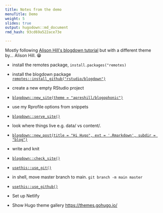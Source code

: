 ```yaml
---
title: Notes from the demo
menuTitle: Demo
weight: 5
slides: true
output: hugodown::md_document
rmd_hash: 93cd69a522ace73e

---
```


Mostly following [Alison Hill's blogdown tutorial](https://alison.rbind.io/post/new-year-new-blogdown/) but with a different theme by... Alison Hill. :grin:

-   install the remotes package, `install.packages("remotes)`

-   install the blogdown package [`remotes::install_github("rstudio/blogdown")`](https://remotes.r-lib.org/reference/install_github.html)

-   create a new empty RStudio project

-   [`blogdown::new_site(theme = "apreshill/blogophonic")`](https://rdrr.io/pkg/blogdown/man/hugo_cmd.html)

-   use my Rprofile options from snippets

-   [`blogdown::serve_site()`](https://rdrr.io/pkg/blogdown/man/serve_site.html)

-   look where things live e.g. data/ vs content/.

-   [`blogdown::new_post(title = "Hi Hugo", ext = '.Rmarkdown', subdir = "blog")`](https://rdrr.io/pkg/blogdown/man/hugo_cmd.html)

-   write and knit

-   [`blogdown::check_site()`](https://rdrr.io/pkg/blogdown/man/check_site.html)

-   [`usethis::use_git()`](https://usethis.r-lib.org/reference/use_git.html)

-   in shell, move master branch to main. `git branch -m main master`

-   [`usethis::use_github()`](https://usethis.r-lib.org/reference/use_github.html)

-   Set up Netlify

-   Show Hugo theme gallery <a href="https://themes.gohugo.io/" class="uri">https://themes.gohugo.io/</a>

